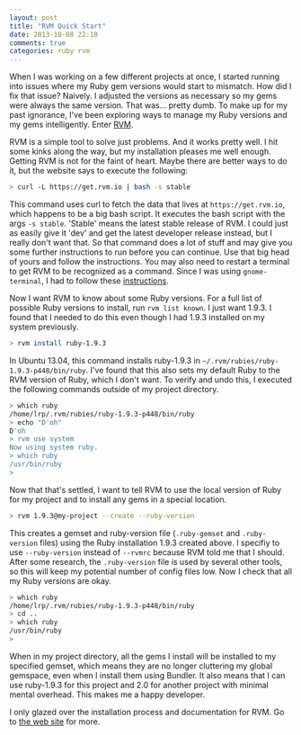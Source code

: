 ```yaml
---
layout: post
title: "RVM Quick Start"
date: 2013-10-08 22:10
comments: true
categories: ruby rvm
---
```


When I was working on a few different projects at once, I started running into issues where my Ruby gem versions would start to mismatch. How did I fix that issue? Naively. I adjusted the versions as necessary so my gems were always the same version. That was... pretty dumb. To make up for my past ignorance, I've been exploring ways to manage my Ruby versions and my gems intelligently. Enter [RVM](https://rvm.io/).

RVM is a simple tool to solve just problems. And it works pretty well. I hit some kinks along the way, but my installation pleases me well enough. Getting RVM is not for the faint of heart. Maybe there are better ways to do it, but the website says to execute the following:

``` bash /home/lrp/my_project
> curl -L https://get.rvm.io | bash -s stable
```

This command uses curl to fetch the data that lives at `https://get.rvm.io`, which happens to be a big bash script. It executes the bash script with the args `-s stable`. 'Stable' means the latest stable release of RVM. I could just as easily give it 'dev' and get the latest developer release instead, but I really don't want that. So that command does a lot of stuff and may give you some further instructions to run before you can continue. Use that big head of yours and follow the instructions. You may also need to restart a terminal to get RVM to be recognized as a command. Since I was using `gnome-terminal`, I had to follow these [instructions](https://rvm.io/integration/gnome-terminal).

Now I want RVM to know about some Ruby versions. For a full list of possible Ruby versions to install, run `rvm list known`. I just want 1.9.3. I found that I needed to do this even though I had 1.9.3 installed on my system previously.

``` bash /home/lrp/my_project
> rvm install ruby-1.9.3
```

In Ubuntu 13.04, this command installs ruby-1.9.3 in `~/.rvm/rubies/ruby-1.9.3-p448/bin/ruby`. I've found that this also sets my default Ruby to the RVM version of Ruby, which I don't want. To verify and undo this, I executed the following commands outside of my project directory.

``` bash /home/lrp
> which ruby
/home/lrp/.rvm/rubies/ruby-1.9.3-p448/bin/ruby
> echo "D'oh"
D'oh
> rvm use system
Now using system ruby.
> which ruby
/usr/bin/ruby
>
```

Now that that's settled, I want to tell RVM to use the local version of Ruby for my project and to install any gems in a special location.

``` bash /home/lrp/my_project
> rvm 1.9.3@my-project --create --ruby-version
```

This creates a gemset and ruby-version file (`.ruby-gemset` and `.ruby-version` files) using the Ruby installation 1.9.3 created above. I specifiy to use `--ruby-version` instead of `--rvmrc` because RVM told me that I should. After some research, the `.ruby-version` file is used by several other tools, so this will keep my potential number of config files low. Now I check that all my Ruby versions are okay.


``` bash /home/lrp/my_project
> which ruby
/home/lrp/.rvm/rubies/ruby-1.9.3-p448/bin/ruby
> cd ..
> which ruby
/usr/bin/ruby
>
```

When in my project directory, all the gems I install will be installed to my specified gemset, which means they are no longer cluttering my global gemspace, even when I install them using Bundler. It also means that I can use ruby-1.9.3 for this project and 2.0 for another project with minimal mental overhead. This makes me a happy developer.

I only glazed over the installation process and documentation for RVM. Go to [the web site](https://rvm.io/) for more.
